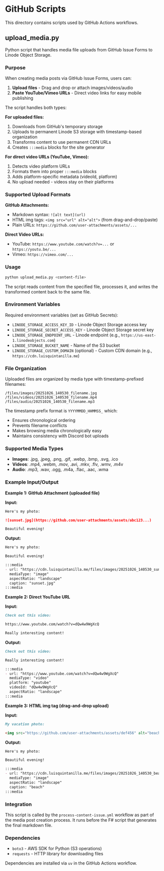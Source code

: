 # GitHub Scripts

This directory contains scripts used by GitHub Actions workflows.

## upload_media.py

Python script that handles media file uploads from GitHub Issue Forms to Linode Object Storage.

### Purpose

When creating media posts via GitHub Issue Forms, users can:
1. **Upload files** - Drag and drop or attach images/videos/audio
2. **Paste YouTube/Vimeo URLs** - Direct video links for easy mobile publishing

The script handles both types:

**For uploaded files:**
1. Downloads from GitHub's temporary storage
2. Uploads to permanent Linode S3 storage with timestamp-based organization
3. Transforms content to use permanent CDN URLs
4. Creates `:::media` blocks for the site generator

**For direct video URLs (YouTube, Vimeo):**
1. Detects video platform URLs
2. Formats them into proper `:::media` blocks
3. Adds platform-specific metadata (videoId, platform)
4. No upload needed - videos stay on their platforms

### Supported Upload Formats

**GitHub Attachments:**
- Markdown syntax: `![alt text](url)`
- HTML img tags: `<img src="url" alt="alt">` (from drag-and-drop/paste)
- Plain URLs: `https://github.com/user-attachments/assets/...`

**Direct Video URLs:**
- YouTube: `https://www.youtube.com/watch?v=...` or `https://youtu.be/...`
- Vimeo: `https://vimeo.com/...`

### Usage

```bash
python upload_media.py <content-file>
```

The script reads content from the specified file, processes it, and writes the transformed content back to the same file.

### Environment Variables

Required environment variables (set as GitHub Secrets):

- `LINODE_STORAGE_ACCESS_KEY_ID` - Linode Object Storage access key
- `LINODE_STORAGE_SECRET_ACCESS_KEY` - Linode Object Storage secret key
- `LINODE_STORAGE_ENDPOINT_URL` - Linode endpoint (e.g., `https://us-east-1.linodeobjects.com`)
- `LINODE_STORAGE_BUCKET_NAME` - Name of the S3 bucket
- `LINODE_STORAGE_CUSTOM_DOMAIN` (optional) - Custom CDN domain (e.g., `https://cdn.luisquintanilla.me`)

### File Organization

Uploaded files are organized by media type with timestamp-prefixed filenames:

```
/files/images/20251026_140530_filename.jpg
/files/videos/20251026_140530_filename.mp4
/files/audio/20251026_140530_filename.mp3
```

The timestamp prefix format is `YYYYMMDD_HHMMSS_` which:
- Ensures chronological ordering
- Prevents filename conflicts
- Makes browsing media chronologically easy
- Maintains consistency with Discord bot uploads

### Supported Media Types

- **Images**: .jpg, .jpeg, .png, .gif, .webp, .bmp, .svg, .ico
- **Videos**: .mp4, .webm, .mov, .avi, .mkv, .flv, .wmv, .m4v
- **Audio**: .mp3, .wav, .ogg, .m4a, .flac, .aac, .wma

### Example Input/Output

**Example 1: GitHub Attachment (uploaded file)**

**Input:**
```markdown
Here's my photo:

![sunset.jpg](https://github.com/user-attachments/assets/abc123...)

Beautiful evening!
```

**Output:**
```markdown
Here's my photo:

Beautiful evening!

:::media
- url: "https://cdn.luisquintanilla.me/files/images/20251026_140530_sunset.jpg"
  mediaType: "image"
  aspectRatio: "landscape"
  caption: "sunset.jpg"
:::media
```

**Example 2: Direct YouTube URL**

**Input:**
```markdown
Check out this video:

https://www.youtube.com/watch?v=dQw4w9WgXcQ

Really interesting content!
```

**Output:**
```markdown
Check out this video:

Really interesting content!

:::media
- url: "https://www.youtube.com/watch?v=dQw4w9WgXcQ"
  mediaType: "video"
  platform: "youtube"
  videoId: "dQw4w9WgXcQ"
  aspectRatio: "landscape"
:::media
```

**Example 3: HTML img tag (drag-and-drop upload)**

**Input:**
```markdown
My vacation photo:

<img src="https://github.com/user-attachments/assets/def456" alt="beach">
```

**Output:**
```markdown
Here's my photo:

Beautiful evening!

:::media
- url: "https://cdn.luisquintanilla.me/files/images/20251026_140530_beach.jpg"
  mediaType: "image"
  aspectRatio: "landscape"
  caption: "beach"
:::media
```

### Integration

This script is called by the `process-content-issue.yml` workflow as part of the media post creation process. It runs before the F# script that generates the final markdown file.

### Dependencies

- `boto3` - AWS SDK for Python (S3 operations)
- `requests` - HTTP library for downloading files

Dependencies are installed via `uv` in the GitHub Actions workflow.
